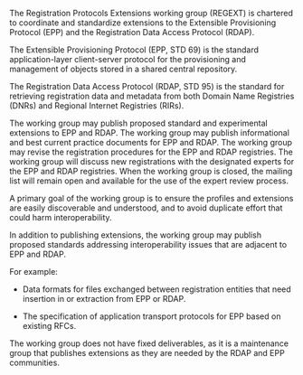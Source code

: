 The Registration Protocols Extensions working group (REGEXT) is chartered to coordinate and standardize extensions to the Extensible Provisioning Protocol (EPP) and the Registration Data Access Protocol (RDAP).

The Extensible Provisioning Protocol (EPP, STD 69) is the standard application-layer client-server protocol for the provisioning and management of objects stored in a shared central repository.

The Registration Data Access Protocol (RDAP, STD 95) is the standard for retrieving registration data and metadata from both Domain Name Registries (DNRs) and Regional Internet Registries (RIRs). 

The working group may publish proposed standard and experimental extensions to EPP and RDAP.
The working group may publish informational and best current practice documents for EPP and RDAP.
The working group may revise the registration procedures for the EPP and RDAP registries.
The working group will discuss new registrations with the designated experts for the EPP and RDAP registries.
When the working group is closed, the mailing list will remain open and available for the use of the expert review process.

A primary goal of the working group is to ensure the profiles and extensions are easily discoverable and understood, and to avoid duplicate effort that could harm interoperability.

In addition to publishing extensions, the working group may publish proposed standards addressing interoperability issues that are adjacent to EPP and RDAP.

For example:

* Data formats for files exchanged between registration entities that need insertion in or extraction from EPP or RDAP.

* The specification of application transport protocols for EPP based on existing RFCs.

The working group does not have fixed deliverables, as it is a maintenance group that publishes extensions as they are needed by the RDAP and EPP communities.